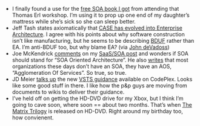 -   I finally found a use for the [free SOA book I
    got](http://devhawk.net/2006/09/27/thoughts-on-the-soa-workshop/)
    from attending that Thomas Erl workshop. I’m using it to prop up one
    end of my daughter’s mattress while she’s sick so she can sleep
    better.
-   Jeff Tash states axiomatically that [CASE has evolved into
    Enterprise
    Architecture](http://www.flashmapsystems.com/resources/articles/articles17.htm). I
    agree with his points about why software construction isn’t like
    manufacturing, but he seems to be describing
    [BDUF](http://en.wikipedia.org/wiki/BDUF) rather than EA. I’m
    anti-BDUF too, but why blame EA? (via [John
    deVadoss](http://blogs.msdn.com/jdevados/archive/2007/03/24/case-and-enterprise-architecture.aspx))
-   Joe McKendrick
    [comments](http://blogs.zdnet.com/service-oriented/?p=839) on my
    [SaaS/SOA
    post](http://devhawk.net/2007/03/21/when-is-a-service-not-a-service/)
    and wonders if SOA should stand for “SOA Oriented Architecture”. He
    also [writes](http://blogs.zdnet.com/service-oriented/?p=840) that
    most organizations these days don’t have an SOA, they have an AOS,
    “Agglomeration Of Services”. So true, so true.
-   JD Meier [talks
    up](http://blogs.msdn.com/jmeier/archive/2007/03/26/vsts-guidance-project-update.aspx)
    the new [VSTS guidance](http://www.codeplex.com/VSTSGuidance)
    available on CodePlex. Looks like some good stuff in there. I like
    how the p&p guys are moving from documents to wikis to deliver their
    guidance.
-   I’ve held off on getting the HD-DVD drive for my Xbox, but I think
    I’m going to cave soon, where soon == about two months. That’s when
    [The Matrix
    Trilogy](http://www.engadgethd.com/2007/03/21/matrix-trilogy-to-hit-hd-dvd-may-22nd-blu-ray-later-this-year/)
    is released on HD-DVD. Right around my birthday too, how convienent.

